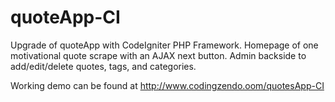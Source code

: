 quoteApp-CI
===========

Upgrade of quoteApp with CodeIgniter PHP Framework. Homepage of one motivational quote scrape with an AJAX next button. Admin backside to add/edit/delete quotes, tags, and categories.


Working demo can be found at http://www.codingzendo.oom/quotesApp-CI
